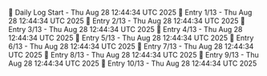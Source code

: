 📅 Daily Log Start - Thu Aug 28 12:44:34 UTC 2025
📌 Entry 1/13 - Thu Aug 28 12:44:34 UTC 2025
📌 Entry 2/13 - Thu Aug 28 12:44:34 UTC 2025
📌 Entry 3/13 - Thu Aug 28 12:44:34 UTC 2025
📌 Entry 4/13 - Thu Aug 28 12:44:34 UTC 2025
📌 Entry 5/13 - Thu Aug 28 12:44:34 UTC 2025
📌 Entry 6/13 - Thu Aug 28 12:44:34 UTC 2025
📌 Entry 7/13 - Thu Aug 28 12:44:34 UTC 2025
📌 Entry 8/13 - Thu Aug 28 12:44:34 UTC 2025
📌 Entry 9/13 - Thu Aug 28 12:44:34 UTC 2025
📌 Entry 10/13 - Thu Aug 28 12:44:34 UTC 2025

